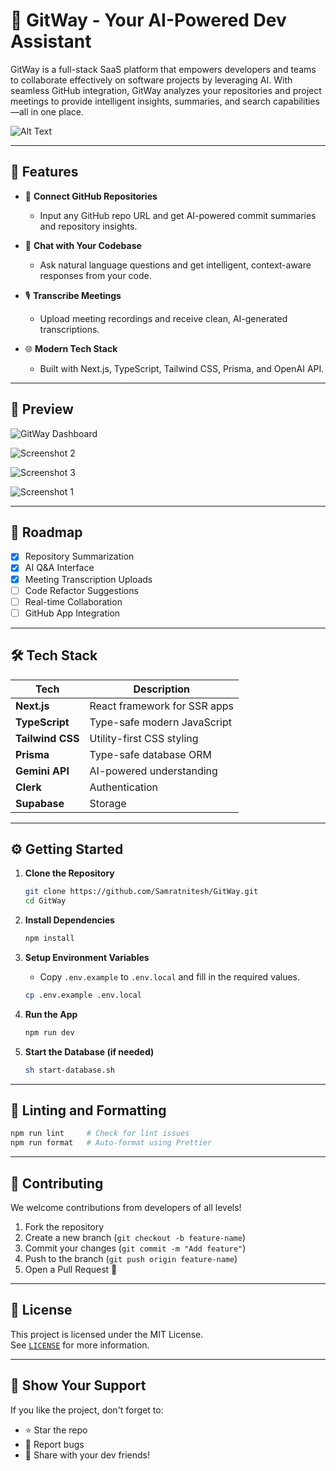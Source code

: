 
# 🚀 GitWay - Your AI-Powered Dev Assistant

GitWay is a full-stack SaaS platform that empowers developers and teams to collaborate effectively on software projects by leveraging AI. With seamless GitHub integration, GitWay analyzes your repositories and project meetings to provide intelligent insights, summaries, and search capabilities—all in one place.

![Alt Text](https://drive.google.com/uc?export=view&id=141sVMqNrtfu8HkuCij8283fjSD7kM_LD)


---
## 📌 Features

- 🔗 **Connect GitHub Repositories**
  - Input any GitHub repo URL and get AI-powered commit summaries and repository insights.

- 🤖 **Chat with Your Codebase**
  - Ask natural language questions and get intelligent, context-aware responses from your code.

- 🎙️ **Transcribe Meetings**
  - Upload meeting recordings and receive clean, AI-generated transcriptions.

- 🌐 **Modern Tech Stack**
  - Built with Next.js, TypeScript, Tailwind CSS, Prisma, and OpenAI API.

---

## 📸 Preview

![GitWay Dashboard](https://drive.google.com/uc?export=view&id=10SMFvA3NI-4T_jEsD7UdMDiriGezq0MQ)

![Screenshot 2](https://drive.google.com/uc?export=view&id=13nvoVQAY8-qMb1qB-VlcSzpQCJEJ1ouX)

![Screenshot 3](https://drive.google.com/uc?export=view&id=1H78T5XrvdUUyWAX6ZfxYLdt1Nn2zU5Cf)

![Screenshot 1](https://drive.google.com/uc?export=view&id=1Z23Uw84yvzLskz0z7ez8d3zj9J--F0N1)


---

## 🚧 Roadmap

- [x] Repository Summarization
- [x] AI Q&A Interface
- [x] Meeting Transcription Uploads
- [ ] Code Refactor Suggestions
- [ ] Real-time Collaboration
- [ ] GitHub App Integration

---

## 🛠️ Tech Stack

| Tech        | Description                       |
|-------------|-----------------------------------|
| **Next.js** | React framework for SSR apps      |
| **TypeScript** | Type-safe modern JavaScript     |
| **Tailwind CSS** | Utility-first CSS styling     |
| **Prisma**   | Type-safe database ORM           |
| **Gemini API** | AI-powered understanding        |
| **Clerk** | Authentication   |
| **Supabase** | Storage       |

---

## ⚙️ Getting Started

1. **Clone the Repository**
   ```bash
   git clone https://github.com/Samratnitesh/GitWay.git
   cd GitWay
   ```

2. **Install Dependencies**
   ```bash
   npm install
   ```

3. **Setup Environment Variables**
   - Copy `.env.example` to `.env.local` and fill in the required values.
   ```bash
   cp .env.example .env.local
   ```

4. **Run the App**
   ```bash
   npm run dev
   ```

5. **Start the Database (if needed)**
   ```bash
   sh start-database.sh
   ```

---

## 🧪 Linting and Formatting

```bash
npm run lint     # Check for lint issues
npm run format   # Auto-format using Prettier
```

---

## 🤝 Contributing

We welcome contributions from developers of all levels!

1. Fork the repository
2. Create a new branch (`git checkout -b feature-name`)
3. Commit your changes (`git commit -m "Add feature"`)
4. Push to the branch (`git push origin feature-name`)
5. Open a Pull Request 🚀

---

## 📄 License

This project is licensed under the MIT License.  
See [`LICENSE`](./LICENSE) for more information.

---

## 🌟 Show Your Support

If you like the project, don't forget to:

- ⭐ Star the repo
- 🐛 Report bugs
- 📢 Share with your dev friends!


